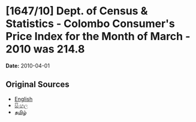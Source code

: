 # [1647/10] Dept. of Census & Statistics - Colombo Consumer's Price Index for the Month of March - 2010 was 214.8

**Date:** 2010-04-01

## Original Sources

- [English](https://documents.gov.lk/view/extra-gazettes/2010/4/1647-10_E.pdf)
- [සිංහල](https://documents.gov.lk/view/extra-gazettes/2010/4/1647-10_S.pdf)
- [தமிழ்](https://documents.gov.lk/view/extra-gazettes/2010/4/1647-10_T.pdf)
